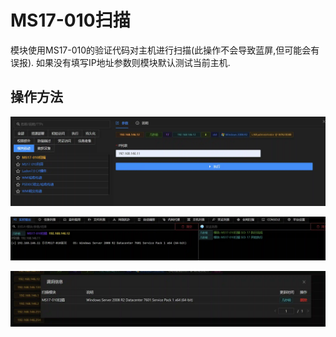 # MS17-010扫描


模块使用MS17-010的验证代码对主机进行扫描(此操作不会导致蓝屏,但可能会有误报). 如果没有填写IP地址参数则模块默认测试当前主机.

## 操作方法
![](img\LateralMovement_ExploitationOfRemoteServices_AuxiliaryMs17010\1.webp)

![](img\LateralMovement_ExploitationOfRemoteServices_AuxiliaryMs17010\2.webp)

![](img\LateralMovement_ExploitationOfRemoteServices_AuxiliaryMs17010\3.webp)


